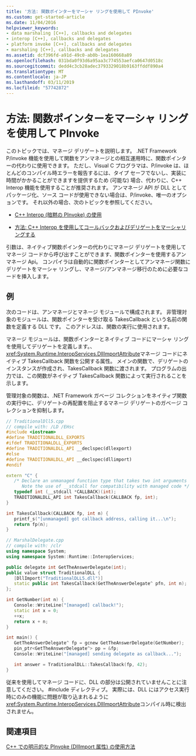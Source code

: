 ```yaml
---
title: '方法: 関数ポインターをマーシャ リングを使用して PInvoke'
ms.custom: get-started-article
ms.date: 11/04/2016
helpviewer_keywords:
- data marshaling [C++], callbacks and delegates
- interop [C++], callbacks and delegates
- platform invoke [C++], callbacks and delegates
- marshaling [C++], callbacks and delegates
ms.assetid: dcf396fd-a91d-49c0-ab0b-1ea160668a89
ms.openlocfilehash: 031bda0f93d6a95aa3c774553aefca0647d0518c
ms.sourcegitcommit: dedd4c3cb28adec3793329018b9163ffddf890a4
ms.translationtype: MT
ms.contentlocale: ja-JP
ms.lasthandoff: 03/11/2019
ms.locfileid: "57742872"
---
```

# <a name="how-to-marshal-function-pointers-using-pinvoke"></a>方法: 関数ポインターをマーシャ リングを使用して PInvoke

このトピックでは、マネージ デリゲートを説明します。 .NET Framework P/invoke 機能を使用して関数をアンマネージとの相互運用時に、関数ポインターの代わりに使用できます。 ただし、Visual C プログラマは、P/invoke は、ほとんどのコンパイル時エラーを報告するには、タイプ セーフでないし、実装に時間がかかることができますを提供するため (可能な) 場合、代わりに、C++ Interop 機能を使用することが推奨されます。 アンマネージ API が DLL としてパッケージ化、ソース コードが使用できない場合は、P/invoke、唯一のオプションです。 それ以外の場合、次のトピックを参照してください。

- [C++ Interop (暗黙の PInvoke) の使用](../dotnet/using-cpp-interop-implicit-pinvoke.md)

- [方法: C++ Interop を使用してコールバックおよびデリゲートをマーシャリングする](../dotnet/how-to-marshal-callbacks-and-delegates-by-using-cpp-interop.md)

引数は、ネイティブ関数ポインターの代わりにマネージ デリゲートを使用してマネージ コードから呼び出すことができます、関数ポインターを使用するアンマネージ Api。 コンパイラは自動的に関数ポインターとしてアンマネージ関数にデリゲートをマーシャ リングし、マネージ/アンマネージ移行のために必要なコードを挿入します。

## <a name="example"></a>例

次のコードは、アンマネージとマネージ モジュールで構成されます。 非管理対象のモジュールは、関数ポインターを受け取る TakesCallback という名前の関数を定義する DLL です。 このアドレスは、関数の実行に使用されます。

マネージ モジュールは、関数ポインターとネイティブ コードにマーシャ リングを使用してデリゲートを定義します。、<xref:System.Runtime.InteropServices.DllImportAttribute>マネージ コードにネイティブ TakesCallback 関数を公開する属性。 メインの関数で、デリゲートのインスタンスが作成され、TakesCallback 関数に渡されます。 プログラムの出力では、この関数がネイティブ TakesCallback 関数によって実行されることを示します。

管理対象の関数は、.NET Framework ガベージ コレクションをネイティブ関数の実行中に、デリゲートの再配置を阻止するマネージ デリゲートのガベージ コレクションを抑制します。

```cpp
// TraditionalDll5.cpp
// compile with: /LD /EHsc
#include <iostream>
#define TRADITIONALDLL_EXPORTS
#ifdef TRADITIONALDLL_EXPORTS
#define TRADITIONALDLL_API __declspec(dllexport)
#else
#define TRADITIONALDLL_API __declspec(dllimport)
#endif

extern "C" {
   /* Declare an unmanaged function type that takes two int arguments
      Note the use of __stdcall for compatibility with managed code */
   typedef int (__stdcall *CALLBACK)(int);
   TRADITIONALDLL_API int TakesCallback(CALLBACK fp, int);
}

int TakesCallback(CALLBACK fp, int n) {
   printf_s("[unmanaged] got callback address, calling it...\n");
   return fp(n);
}
```

```cpp
// MarshalDelegate.cpp
// compile with: /clr
using namespace System;
using namespace System::Runtime::InteropServices;

public delegate int GetTheAnswerDelegate(int);
public value struct TraditionalDLL {
   [DllImport("TraditionalDLL5.dll")]
   static public int TakesCallback(GetTheAnswerDelegate^ pfn, int n);
};

int GetNumber(int n) {
   Console::WriteLine("[managed] callback!");
   static int x = 0;
   ++x;
   return x + n;
}

int main() {
   GetTheAnswerDelegate^ fp = gcnew GetTheAnswerDelegate(GetNumber);
   pin_ptr<GetTheAnswerDelegate^> pp = &fp;
   Console::WriteLine("[managed] sending delegate as callback...");

   int answer = TraditionalDLL::TakesCallback(fp, 42);
}
```

従来を使用してマネージ コードに、DLL の部分は公開されていませんことに注意してください。 #include ディレクティブ。 実際には、DLL にはアクセス実行時にのみの機能に問題が取り込まれるように<xref:System.Runtime.InteropServices.DllImportAttribute>コンパイル時に検出されません。

## <a name="see-also"></a>関連項目

[C++ での明示的な PInvoke (DllImport 属性) の使用方法](../dotnet/using-explicit-pinvoke-in-cpp-dllimport-attribute.md)
